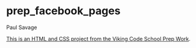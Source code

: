 prep_facebook_pages
===================

Paul Savage

[This is an HTML and CSS project from the Viking Code School Prep Work](http://www.vikingcodeschool.com/web-markup-and-coding/let-s-build-facebook).
